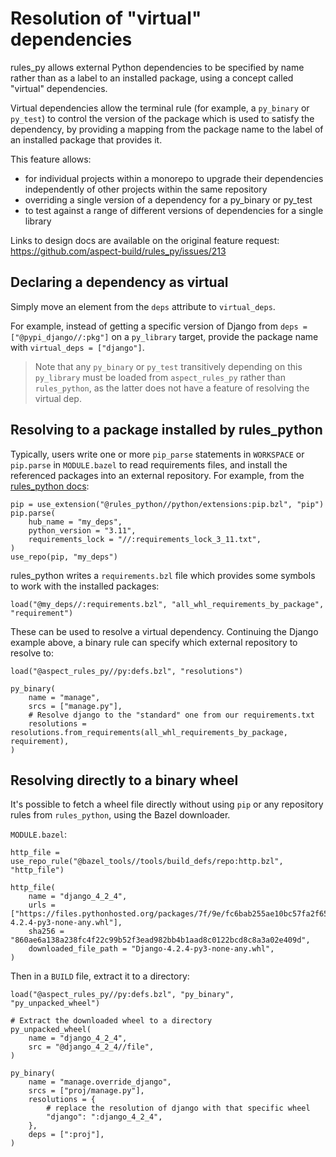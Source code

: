 # Resolution of "virtual" dependencies

rules_py allows external Python dependencies to be specified by name rather than as a label to an installed package, using a concept called "virtual" dependencies. 

Virtual dependencies allow the terminal rule (for example, a `py_binary` or `py_test`) to control the version of the package which is used to satisfy the dependency, by providing a mapping from the package name to the label of an installed package that provides it.

This feature allows:
- for individual projects within a monorepo to upgrade their dependencies independently of other projects within the same repository
- overriding a single version of a dependency for a py_binary or py_test
- to test against a range of different versions of dependencies for a single library

Links to design docs are available on the original feature request:
https://github.com/aspect-build/rules_py/issues/213

## Declaring a dependency as virtual

Simply move an element from the `deps` attribute to `virtual_deps`.

For example, instead of getting a specific version of Django from
`deps = ["@pypi_django//:pkg"]` on a `py_library` target,
provide the package name with `virtual_deps = ["django"]`.

> Note that any `py_binary` or `py_test` transitively depending on this `py_library` must be loaded from `aspect_rules_py` rather than `rules_python`, as the latter does not have a feature of resolving the virtual dep.

## Resolving to a package installed by rules_python

Typically, users write one or more `pip_parse` statements in `WORKSPACE` or `pip.parse` in `MODULE.bazel` to read requirements files, and install the referenced packages into an external repository. For example, from the [rules_python docs](https://rules-python.readthedocs.io/en/latest/pypi-dependencies.html#using-dependencies-from-pypi):

```
pip = use_extension("@rules_python//python/extensions:pip.bzl", "pip")
pip.parse(
    hub_name = "my_deps",
    python_version = "3.11",
    requirements_lock = "//:requirements_lock_3_11.txt",
)
use_repo(pip, "my_deps")
```

rules_python writes a `requirements.bzl` file which provides some symbols to work with the installed packages:

```
load("@my_deps//:requirements.bzl", "all_whl_requirements_by_package", "requirement")
```

These can be used to resolve a virtual dependency. Continuing the Django example above, a binary rule can specify which external repository to resolve to:

```
load("@aspect_rules_py//py:defs.bzl", "resolutions")

py_binary(
    name = "manage",
    srcs = ["manage.py"],
    # Resolve django to the "standard" one from our requirements.txt
    resolutions = resolutions.from_requirements(all_whl_requirements_by_package, requirement),
)
```

## Resolving directly to a binary wheel

It's possible to fetch a wheel file directly without using `pip` or any repository rules from `rules_python`, using the Bazel downloader.

`MODULE.bazel`:

```
http_file = use_repo_rule("@bazel_tools//tools/build_defs/repo:http.bzl", "http_file")

http_file(
    name = "django_4_2_4",
    urls = ["https://files.pythonhosted.org/packages/7f/9e/fc6bab255ae10bc57fa2f65646eace3d5405fbb7f5678b90140052d1db0f/Django-4.2.4-py3-none-any.whl"],
    sha256 = "860ae6a138a238fc4f22c99b52f3ead982bb4b1aad8c0122bcd8c8a3a02e409d",
    downloaded_file_path = "Django-4.2.4-py3-none-any.whl",
)
```

Then in a `BUILD` file, extract it to a directory:

```
load("@aspect_rules_py//py:defs.bzl", "py_binary", "py_unpacked_wheel")

# Extract the downloaded wheel to a directory
py_unpacked_wheel(
    name = "django_4_2_4",
    src = "@django_4_2_4//file",
)

py_binary(
    name = "manage.override_django",
    srcs = ["proj/manage.py"],
    resolutions = {
        # replace the resolution of django with that specific wheel
        "django": ":django_4_2_4",
    },
    deps = [":proj"],
)
```

